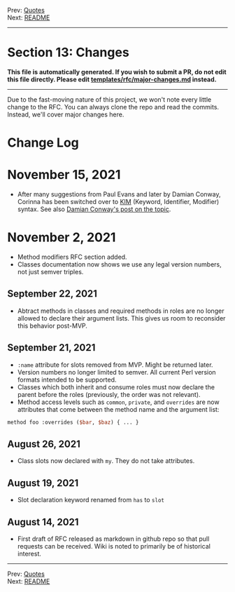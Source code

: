 Prev: [Quotes](quotes.md)   
Next: [README](/README.md)

---

# Section 13: Changes

**This file is automatically generated. If you wish to submit a PR, do not
edit this file directly. Please edit
[templates/rfc/major-changes.md](https://github.com/Ovid/Cor/tree/master/templates/rfc/major-changes.md) instead.**

---

Due to the fast-moving nature of this project, we won't note every little
change to the RFC. You can always clone the repo and read the commits.
Instead, we'll cover major changes here.

# Change Log

# November 15, 2021

- After many suggestions from Paul Evans and later by Damian Conway, Corinna
  has been switched over to
  [KIM](https://ovid.github.io/articles/language-design-consistency.html)
  (Keyword, Identifier, Modifier) syntax. See also [Damian Conway's post on
  the
  topic](http://blogs.perl.org/users/damian_conway/2021/11/a-dream-resyntaxed.html).

# November 2, 2021

- Method modifiers RFC section added.
- Classes documentation now shows we use any legal version numbers, not just
  semver triples.

## September 22, 2021

- Abtract methods in classes and required methods in roles are no longer
  allowed to declare their argument lists. This gives us room to reconsider
  this behavior post-MVP.

## September 21, 2021

- `:name` attribute for slots removed from MVP. Might be returned later.
- Version numbers no longer limited to semver. All current Perl version
  formats intended to be supported.
- Classes which both inherit and consume roles must now declare the parent
  before the roles (previously, the order was not relevant).
- Method access levels such as `common`, `private`, and `overrides` are now
  attributes that come between the method name and the argument list:

```perl
method foo :overrides ($bar, $baz) { ... }
```

## August 26, 2021

- Class slots now declared with `my`. They do not take attributes.

## August 19, 2021

- Slot declaration keyword renamed from `has` to `slot`

## August 14, 2021

- First draft of RFC released as markdown in github repo so that pull requests
  can be received. Wiki is noted to primarily be of historical interest.


---

Prev: [Quotes](quotes.md)   
Next: [README](/README.md)
